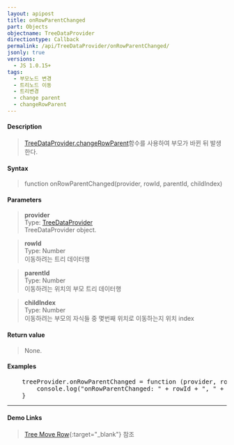 ```yaml
---
layout: apipost
title: onRowParentChanged
part: Objects
objectname: TreeDataProvider
directiontype: Callback
permalink: /api/TreeDataProvider/onRowParentChanged/
jsonly: true
versions:
  - JS 1.0.15+
tags:
  - 부모노드 변경
  - 트리노드 이동
  - 트리변경
  - change parent
  - changeRowParent
---
```



#### Description

> [TreeDataProvider.changeRowParent](/api/TreeDataProvider/changeRowParent/)함수를 사용하여 부모가 바뀐 뒤 발생한다. 

#### Syntax

> function onRowParentChanged(provider, rowId, parentId, childIndex)  

#### Parameters

> **provider**  
> Type: [TreeDataProvider](/api/TreeDataProvider/)  
> TreeDataProvider object.   

> **rowId**    
> Type: Number    
> 이동하려는 트리 데이터행   

> **parentId**    
> Type: Number    
> 이동하려는 위치의 부모 트리 데이터행       

> **childIndex**    
> Type: Number    
> 이동하려는 부모의 자식들 중 몇번째 위치로 이동하는지 위치 index  

#### Return value

> None. 

#### Examples 

<pre class="prettyprint">
    treeProvider.onRowParentChanged = function (provider, rowId, parentId, childIndex)  {
        console.log("onRowParentChanged: " + rowId + ", " + parentId + ", " + childIndex);
    }
</pre>

---

#### Demo Links

> [Tree Move Row](http://demo.realgrid.net/Demo/TreeMoveRow){:target="_blank"} 참조   